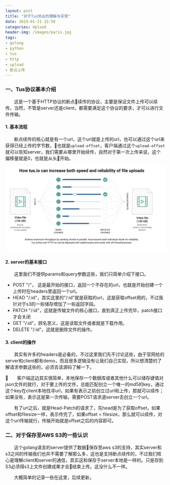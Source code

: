 ```yaml
---
layout: post
title: "对于Tus协议的理解与实现"
date: 2019-01-21 15:59
categories: Upload
header-img: /images/paris.jpg
tags:
- golong
- python
- tus
- http
- upload
- 断点上传
---
```



### 一、Tus协议基本介绍
&#160; &#160; &#160; &#160;这是一个基于HTTP协议的断点续传的协议，主要是保证文件上传可以续传。当然，不管是server还是client，都需要满足这个协议的要求，才可以进行文件传输。

#### 1. 基本流程
&#160; &#160; &#160; &#160;断点续传的核心就是有一个url，这个url就是上传的url，也可以通过这个url来获得已经上传的字节数，也就是```upload-offset```，客户端通过这个```upload-offset```就可以告知server，我们需要从哪里开始续传，自然对于第一次上传来说，这个偏移量就是0，也就是从头开始。

![avatar](/images/blogs/tus.png)

#### 2. server的基本接口
&#160; &#160; &#160; &#160;这里我们不提供params和query参数这些，我们只简单介绍下接口。
* POST "/"， 这是最开始的接口，返回一个不存在的url，也就是开始创建一个上传时在headers里返回一个url。
* HEAD "/:id"，其实这里的"/:id"就是获取的url，这是获取offset用的，不过我针对于s3的一些储存增加了一些返回字段。
* PATCH "/:id"，这就是传输文件的核心接口，直到真正上传完毕，patch接口才会关闭
* GET "/:id"，顾名思义，这是读取文件或者就是下载作用。
* DELETE "/:id"，这就是删除文件的操作。

#### 3. client的操作
&#160; &#160; &#160; &#160;其实有许多的headers是必备的，不过这里我们先不讨论这些，由于官网给的server和client都有demo，而且很多逻辑没有让我们自己实现，所以想清楚的了解请求参数这些的，必须去读源码了解一下。

&#160; &#160; &#160; &#160;客户端这边其实很简单，本地保存一个数据库或者其他什么可以储存键值对json文件的就行，对于要上传的文件，总能匹配创立一个唯一的md5的key，通过这个key在client本地找寻url，如果有表示之前创立过url和上传，那就可以续传；如果没有，表示这是第一次传输，需要POST请求道server去创立一个url。

&#160; &#160; &#160; &#160;有了url之后，就是Head-Patch的请求了，先head是为了获取offset，如果offset和filesize一样，表示传完了，如果offset < filesize，那么就可以续传，对这个url传输就行，传输开始就是offset之后的内容即可。

### 二、对于保存至AWS S3的一些认识
&#160; &#160; &#160; &#160;这个golang语言的server提供了数据保存至aws s3的支持，其实server和s3之间的传输我们也并不需要了解那么多，这也是支持断点续传的，不过我们核心是理解client和server的通信，其实这和保存于server本地是一样的。只是存到S3必须得s3上文件创建成果才会结束上传。这没什么不一样。

&#160; &#160; &#160; &#160;大概简单的记录一些在这里，后续更新。
